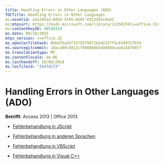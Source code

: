 ```yaml
---
title: Handling Errors in Other Languages (ADO)
TOCTitle: Handling Errors in Other Languages
ms:assetid: e3a145a2-0d5d-4f95-bb9f-0313592c8e42
ms:mtpsurl: https://msdn.microsoft.com/library/JJ250159(v=office.15)
ms:contentKeyID: 48548319
ms.date: 09/18/2015
mtps_version: v=office.15
ms.openlocfilehash: 0bbd75a35f1575579471be42257f5cb39972f6fb
ms.sourcegitcommit: 19aca09c5812cfb98b68b5d4604dcaa814479df7
ms.translationtype: MT
ms.contentlocale: de-DE
ms.lasthandoff: 10/09/2018
ms.locfileid: "25474273"
---
```

# <a name="handling-errors-in-other-languages-ado"></a>Handling Errors in Other Languages (ADO)


**Betrifft**: Access 2013 | Office 2013



  - [Fehlerbehandlung in JScript](handling-errors-in-jscript.md)

  - [Fehlerbehandlung in anderen Sprachen](handling-errors-in-other-languages.md)

  - [Fehlerbehandlung in VBScript](handling-errors-in-vbscript.md)

  - [Fehlerbehandlung in Visual C++](handling-errors-in-visual-c.md)

